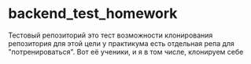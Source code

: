 # backend_test_homework

Тестовый репозиторий
это тест возможности клонирования репозитория
для этой цели у практикума есть отдельная репа для "потренироваться". Вот её ученики, и я в том числе, клонируем себе
